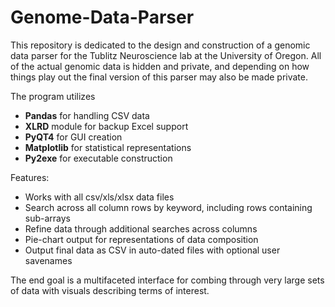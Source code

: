 # Genome-Data-Parser

This repository is dedicated to the design and construction of a genomic data parser for the Tublitz Neuroscience lab at the University of Oregon. All of the actual genomic data is hidden and private, and depending on how things play out the final version of this parser may also be made private.

The program utilizes 
* <b>Pandas</b> for handling CSV data 
* <b>XLRD</b> module for backup Excel support
* <b>PyQT4</b> for GUI creation
* <b>Matplotlib</b> for statistical representations
* <b>Py2exe</b> for executable construction

Features:
* Works with all csv/xls/xlsx data files
* Search across all column rows by keyword, including rows containing sub-arrays
* Refine data through additional searches across columns
* Pie-chart output for representations of data composition
* Output final data as CSV in auto-dated files with optional user savenames

The end goal is a multifaceted interface for combing through very large sets of data with visuals describing terms of interest.
